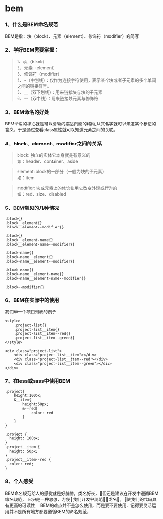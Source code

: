 # bem

### 1、什么是BEM命名规范    

BEM是指：块（block）、元素（element）、修饰符（modifier）的简写  

### 2、学好BEM需要掌握：  

>1、块（block）  
2、元素（element）    
3、修饰符（modifier）  
4、-（中划线）：仅作为连接字符使用，表示某个块或者子元素的多个单词之间的链接符号。    
5、__（双下划线）：用来链接块与块的子元素   
6、--（双中线）：用来链接块元素与修饰符  

### 3、BEM命名的好处
BEM命名的核心就是可以清晰的描述页面的结构,从其名字就可以知道某个标记的含义，于是通过查看class属性就可以知道元素之间的关联。

### 4、block、element、modifier之间的关系
>block: 独立的实体它本身就是有意义的  
如：header、container、aside

>element: block的一部分（一般为块的子元素）  
如：item

>modifier: 块或元素上的修饰使用它改变外观或行为的  
如：red、size、disabled  

### 5、BEM常见的几种情况
```
.block{}  
.block__element{}  
.block__element--modifier{}  

.block{}  
.block__element-name{}  
.block__element-name--modifier{}

.block-name{}  
.block-name__element{}  
.block-name__element--modifier{}

.block-name{}  
.block-name__element-name{}  
.block-name__element-name--modifier{}

.block--modifier{}  

```

### 6、BEM在实际中的使用
我们举一个项目列表的例子
```
<style>
    .project-list{}
    .project-list__item{}
    .project-list__item--red{}
    .project-list__item--green{}
</style>

<div class="project-list">
    <div class="project-list__item"></div>
    <div class="project-list__item--red"></div>
    <div class="project-list__item--green"></div>
</div>
```

### 7、在less或sass中使用BEM
```
.project{
    height:100px;
    &__item{
        height:50px;
        &--red{
            color: red;
        }
    }
}

.project {
  height: 100px;
}
.project__item {
  height: 50px;
}
.project__item--red {
  color: red;
}

```
### 8、个人感受
BEM命名规范给人的感觉就是好臃肿，类名好长，但还是建议在开发中遵循BEM命名规范，
它只是一种思想，方便我们开发中规范类名，使我们的代码具有更高的可读性，
BEM的难点并不是怎么使用，而是要不要使用，记得要灵活运用并不是所有地方都要遵循BEM的命名规范，